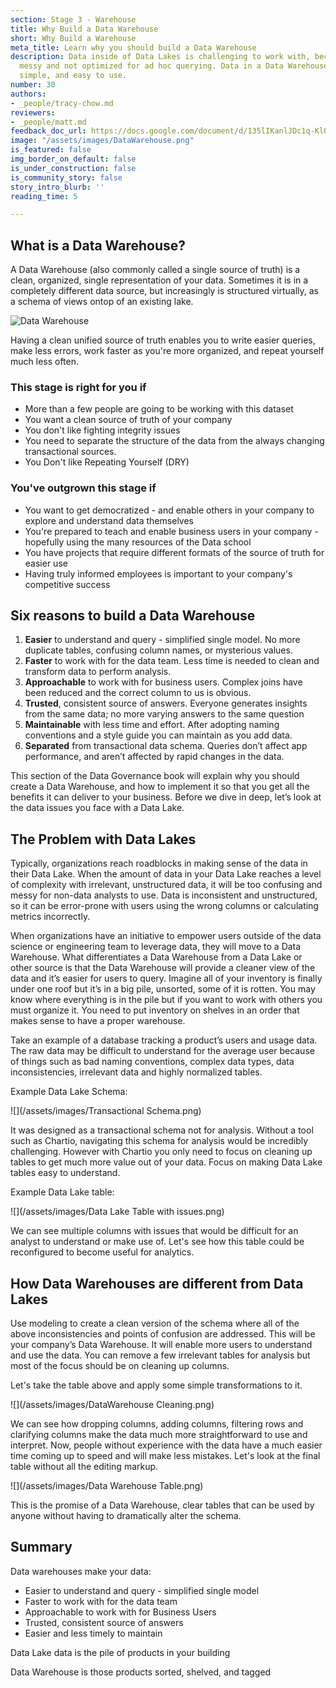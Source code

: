 ```yaml
---
section: Stage 3 - Warehouse
title: Why Build a Data Warehouse
short: Why Build a Warehouse
meta_title: Learn why you should build a Data Warehouse
description: Data inside of Data Lakes is challenging to work with, because it is
  messy and not optimized for ad hoc querying. Data in a Data Warehouse is clean,
  simple, and easy to use.
number: 30
authors:
- _people/tracy-chow.md
reviewers:
- _people/matt.md
feedback_doc_url: https://docs.google.com/document/d/135lIKanlJDc1q-KlQwlYzq7kAcPRyi_VZ1oXOrklXW4/edit?usp=sharing
image: "/assets/images/DataWarehouse.png"
is_featured: false
img_border_on_default: false
is_under_construction: false
is_community_story: false
story_intro_blurb: ''
reading_time: 5

---
```

## What is a Data Warehouse?

A Data Warehouse (also commonly called a single source of truth) is a clean, organized, single representation of your data.  Sometimes it is in a completely different data source, but increasingly is structured virtually, as a schema of views ontop of an existing lake.  

![Data Warehouse](http://img.chartio.com/38885f616a2d/Image%202019-10-21%20at%208.54.36%20PM.png)

Having a clean unified source of truth enables you to write easier queries, make less errors, work faster as you're more organized, and repeat yourself much less often.

### This stage is right for you if

 - More than a few people are going to be working with this dataset
 - You want a clean source of truth of your company
 - You don't like fighting integrity issues
 - You need to separate the structure of the data from the always changing transactional sources.
 - You Don't like Repeating Yourself (DRY)

### You've outgrown this stage if

 - You want to get democratized - and enable others in your company to explore and understand data themselves
 - You're prepared to teach and enable business users in your company - hopefully using the many resources of the Data school
 - You have projects that require different formats of the source of truth for easier use
 - Having truly informed employees is important to your company's competitive success

## Six reasons to build a Data Warehouse

1. **Easier** to understand and query - simplified single model. No more duplicate tables, confusing column names, or mysterious values.
2. **Faster** to work with for the data team. Less time is needed to clean and transform data to perform analysis.
3. **Approachable** to work with for business users. Complex joins have been reduced and the correct column to us is obvious.
4. **Trusted**, consistent source of answers. Everyone generates insights from the same data; no more varying answers to the same question
5. **Maintainable** with less time and effort. After adopting naming conventions and a style guide you can maintain as you add data.
6. **Separated** from transactional data schema. Queries don’t affect app performance, and aren’t affected by rapid changes in the data.

This section of the Data Governance book will explain why you should create a Data Warehouse, and how to implement it so that you get all the benefits it can deliver to your business. Before we dive in deep, let’s look at the data issues you face with a Data Lake.

## The Problem with Data Lakes

Typically, organizations reach roadblocks in making sense of the data in their Data Lake. When the amount of data in your Data Lake reaches a level of complexity with irrelevant, unstructured data, it will be too confusing and messy for non-data analysts to use. Data is inconsistent and unstructured, so it can be error-prone with users using the wrong columns or calculating metrics incorrectly.

When organizations have an initiative to empower users outside of the data science or engineering team to leverage data, they will move to a Data Warehouse. What differentiates a Data Warehouse from a Data Lake or other source is that the Data Warehouse will provide a cleaner view of the data and it’s easier for users to query. Imagine all of your inventory is finally under one roof but it’s in a big pile, unsorted, some of it is rotten. You may know where everything is in the pile but if you want to work with others you must organize it. You need to put inventory on shelves in an order that makes sense to have a proper warehouse.

Take an example of a database tracking a product’s users and usage data. The raw data may be difficult to understand for the average user because of things such as bad naming conventions, complex data types, data inconsistencies, irrelevant data and highly normalized tables.

Example Data Lake Schema:

![](/assets/images/Transactional Schema.png)

It was designed as a transactional schema not for analysis. Without a tool such as Chartio, navigating this schema for analysis would be incredibly challenging. However with Chartio you only need to focus on cleaning up tables to get much more value out of your data. Focus on making Data Lake tables easy to understand.

Example Data Lake table:

![](/assets/images/Data Lake Table with issues.png)

We can see multiple columns with issues that would be difficult for an analyst to understand or make use of. Let's see how this table could be reconfigured to become useful for analytics.

## How Data Warehouses are different from Data Lakes

Use modeling to create a clean version of the schema where all of the above inconsistencies and points of confusion are addressed. This will be your company’s Data Warehouse. It will enable more users to understand and use the data. You can remove a few irrelevant tables for analysis but most of the focus should be on cleaning up columns.

Let's take the table above and apply some simple transformations to it.

![](/assets/images/DataWarehouse Cleaning.png)

We can see how dropping columns, adding columns, filtering rows and clarifying columns make the data much more straightforward to use and interpret. Now, people without experience with the data have a much easier time coming up to speed and will make less mistakes. Let's look at the final table without all the editing markup.

![](/assets/images/Data Warehouse Table.png)

This is the promise of a Data Warehouse, clear tables that can be used by anyone without having to dramatically alter the schema.

## Summary

Data warehouses make your data:

* Easier to understand and query - simplified single model
* Faster to work with for the data team
* Approachable to work with for Business Users
* Trusted, consistent source of answers
* Easier and less timely to maintain

Data Lake data is the pile of products in your building

Data Warehouse is those products sorted, shelved, and tagged
